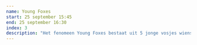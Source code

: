 ```yaml
---
name: Young Foxes
start: 25 september 15:45
end: 25 september 16:30
index: 3
description: "Het fenomeen Young Foxes bestaat uit 5 jonge vosjes wiens liefde voor muziek even groot is als hun liefde voor elkaar. We combineren verschillende muzikale stijlen in onze nummers en de focus van de band ligt op het samen creëeren van nummers die onszelf en de luisteraar doen bewegen. Stilstaan is geen optie als de vosjes losgelaten worden!"
---
```


